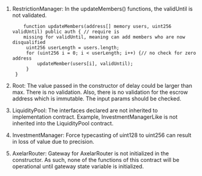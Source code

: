 1) RestrictionManager:
   In the updateMembers() functions, the validUntil is not validated.
   
   ```
       function updateMembers(address[] memory users, uint256 validUntil) public auth { // require is 
       missing for validUntil, meaning can add members who are now disqualified
        uint256 userLength = users.length;
        for (uint256 i = 0; i < userLength; i++) {// no check for zero address
            updateMember(users[i], validUntil);
        }
    }
   ```


2) Root:
   The value passed in the constructor of delay could be larger than max. There is no validation.
   Also, there is no validation for the escrow address which is immutable. The input params should be checked.


3) LiquidityPool:
   The interfaces declared are not inherited to implementation contract. Example, InvestmentManagerLike is not inherited into the LiquidityPool contract.

4) InvestmentManager:
   Force typecasting of uint128 to uint256 can result in loss of value due to precision.

5) AxelarRouter:
  Gateway for AxelarRouter is not initialized in the constructor. As such, none of the functions of 
  this contract will be operational until gateway state variable is initialized.